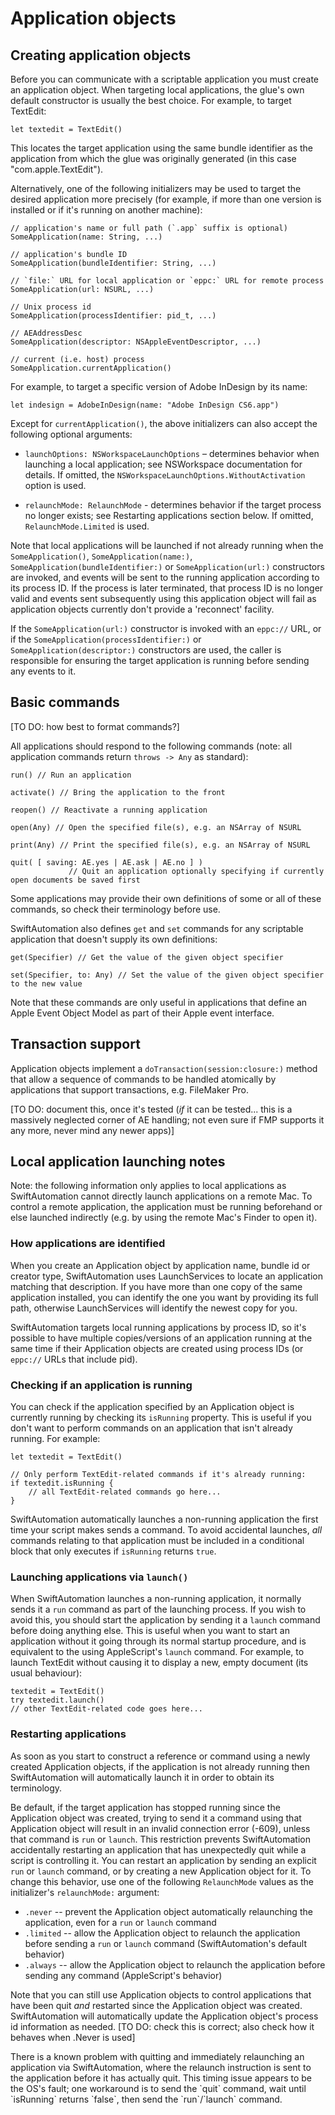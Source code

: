# Application objects

## Creating application objects

Before you can communicate with a scriptable application you must create an application object. When targeting local applications, the glue's own default constructor is usually the best choice. For example, to target TextEdit:

    let textedit = TextEdit()

This locates the target application using the same bundle identifier as the application from which the glue was originally generated (in this case "com.apple.TextEdit").

Alternatively, one of the following initializers may be used to target the desired application more precisely (for example, if more than one version is installed or if it's running on another machine):

    // application's name or full path (`.app` suffix is optional)
    SomeApplication(name: String, ...)
    
    // application's bundle ID
    SomeApplication(bundleIdentifier: String, ...)

    // `file:` URL for local application or `eppc:` URL for remote process
    SomeApplication(url: NSURL, ...)

    // Unix process id
    SomeApplication(processIdentifier: pid_t, ...)

    // AEAddressDesc
    SomeApplication(descriptor: NSAppleEventDescriptor, ...)

    // current (i.e. host) process
    SomeApplication.currentApplication()

For example, to target a specific version of Adobe InDesign by its name:

    let indesign = AdobeInDesign(name: "Adobe InDesign CS6.app")

Except for `currentApplication()`, the above initializers can also accept the following optional arguments:

* `launchOptions: NSWorkspaceLaunchOptions` – determines behavior when launching a local application; see NSWorkspace documentation for details. If omitted, the `NSWorkspaceLaunchOptions.WithoutActivation` option is used.

* `relaunchMode: RelaunchMode` - determines behavior if the target process no longer exists; see Restarting applications section below. If omitted, `RelaunchMode.Limited` is used.

Note that local applications will be launched if not already running when the `SomeApplication()`, `SomeApplication(name:)`, `SomeApplication(bundleIdentifier:)` or `SomeApplication(url:)` constructors are invoked, and events will be sent to the running application according to its process ID. If the process is later terminated, that process ID is no longer valid and events sent subsequently using this application object will fail as application objects currently don't provide a 'reconnect' facility.

If the `SomeApplication(url:)` constructor is invoked with an `eppc://` URL, or if the `SomeApplication(processIdentifier:)` or `SomeApplication(descriptor:)` constructors are used, the caller is responsible for ensuring the target application is running before sending any events to it.


## Basic commands

[TO DO: how best to format commands?]

All applications should respond to the following commands (note: all application commands return `throws -> Any` as standard):

    run() // Run an application

    activate() // Bring the application to the front

    reopen() // Reactivate a running application

    open(Any) // Open the specified file(s), e.g. an NSArray of NSURL

    print(Any) // Print the specified file(s), e.g. an NSArray of NSURL

    quit( [ saving: AE.yes | AE.ask | AE.no ] )
                 // Quit an application optionally specifying if currently open documents be saved first

Some applications may provide their own definitions of some or all of these commands, so check their terminology before use.

SwiftAutomation also defines `get` and `set` commands for any scriptable application that doesn't supply its own definitions:

    get(Specifier) // Get the value of the given object specifier

    set(Specifier, to: Any) // Set the value of the given object specifier to the new value

Note that these commands are only useful in applications that define an Apple Event Object Model as part of their Apple event interface.


## Transaction support

Application objects implement a `doTransaction(session:closure:)` method that allow a sequence of commands to be handled atomically by applications that support transactions, e.g. FileMaker Pro.

[TO DO: document this, once it's tested (_if_ it can be tested... this is a massively neglected corner of AE handling; not even sure if FMP supports it any more, never mind any newer apps)]


## Local application launching notes

Note: the following information only applies to local applications as SwiftAutomation cannot directly launch applications on a remote Mac. To control a remote application, the application must be running beforehand or else launched indirectly (e.g. by using the remote Mac's Finder to open it).


### How applications are identified

When you create an Application object by application name, bundle id or creator type, SwiftAutomation uses LaunchServices to locate an application matching that description. If you have more than one copy of the same application installed, you can identify the one you want by providing its full path, otherwise LaunchServices will identify the newest copy for you.

SwiftAutomation targets local running applications by process ID, so it's possible to have multiple copies/versions of an application running at the same time if their Application objects are created using process IDs (or `eppc://` URLs that include pid).


### Checking if an application is running

You can check if the application specified by an Application object is currently running by checking its `isRunning` property. This is useful if you don't want to perform commands on an application that isn't already running. For example:

    let textedit = TextEdit()
    
    // Only perform TextEdit-related commands if it's already running:
    if textedit.isRunning {
        // all TextEdit-related commands go here...
    }

SwiftAutomation automatically launches a non-running application the first time your script makes sends a command. To avoid accidental launches, _all_ commands relating to that application must be included in a conditional block that only executes if `isRunning` returns `true`.


### Launching applications via `launch()`

When SwiftAutomation launches a non-running application, it normally sends it a `run` command as part of the launching process. If you wish to avoid this, you should start the application by sending it a `launch` command before doing anything else. This is useful when you want to start an application without it going through its normal startup procedure, and is equivalent to the using AppleScript's `launch` command. For example, to launch TextEdit without causing it to display a new, empty document (its usual behaviour):

    textedit = TextEdit()
    try textedit.launch()
    // other TextEdit-related code goes here...


### Restarting applications

As soon as you start to construct a reference or command using a newly created Application objects, if the application is not already running then SwiftAutomation will automatically launch it in order to obtain its terminology.

Be default, if the target application has stopped running since the Application object was created, trying to send it a command using that Application object will result in an invalid connection error (-609), unless that command is `run` or `launch`. This restriction prevents SwiftAutomation accidentally restarting an application that has unexpectedly quit while a script is controlling it. You can restart an application by sending an explicit `run` or `launch` command, or by creating a new Application object for it. To change this behavior, use one of the following `RelaunchMode` values as the initializer's `relaunchMode:` argument:

* `.never` -- prevent the Application object automatically relaunching the application, even for a `run` or `launch` command
* `.limited` -- allow the Application object to relaunch the application before sending a `run` or `launch` command (SwiftAutomation's default behavior)
* `.always` -- allow the Application object to relaunch the application before sending any command (AppleScript's behavior)

Note that you can still use Application objects to control applications that have been quit _and_ restarted since the Application object was created. SwiftAutomation will automatically update the Application object's process id information as needed. [TO DO: check this is correct; also check how it behaves when .Never is used]


<p class="hilitebox">There is a known problem with quitting and immediately relaunching an application via SwiftAutomation, where the relaunch instruction is sent to the application before it has actually quit. This timing issue appears to be the OS's fault; one workaround is to send the `quit` command, wait until `isRunning` returns `false`, then send the `run`/`launch` command.</p>


